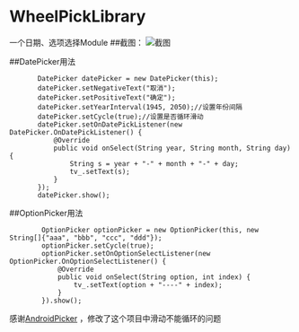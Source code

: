 # WheelPickLibrary
一个日期、选项选择Module
##截图：
![截图](https://github.com/yannecer/WheelPickLibrary/blob/master/app/gif/screen.gif)

##DatePicker用法

 ```
        DatePicker datePicker = new DatePicker(this);
        datePicker.setNegativeText("取消");
        datePicker.setPositiveText("确定");
        datePicker.setYearInterval(1945, 2050);//设置年份间隔
        datePicker.setCycle(true);//设置是否循环滑动
        datePicker.setOnDatePickListener(new DatePicker.OnDatePickListener() {
            @Override
            public void onSelect(String year, String month, String day) {
                String s = year + "-" + month + "-" + day;
                tv_.setText(s);
            }
        });
        datePicker.show();
 ```
##OptionPicker用法
```
        OptionPicker optionPicker = new OptionPicker(this, new String[]{"aaa", "bbb", "ccc", "ddd"});
        optionPicker.setCycle(true);
        optionPicker.setOnOptionSelectListener(new OptionPicker.OnOptionSelectListener() {
            @Override
            public void onSelect(String option, int index) {
                tv_.setText(option + "----" + index);
            }
        }).show();

```
感谢[AndroidPicker](https://github.com/gzu-liyujiang/AndroidPicker) ，修改了这个项目中滑动不能循环的问题
